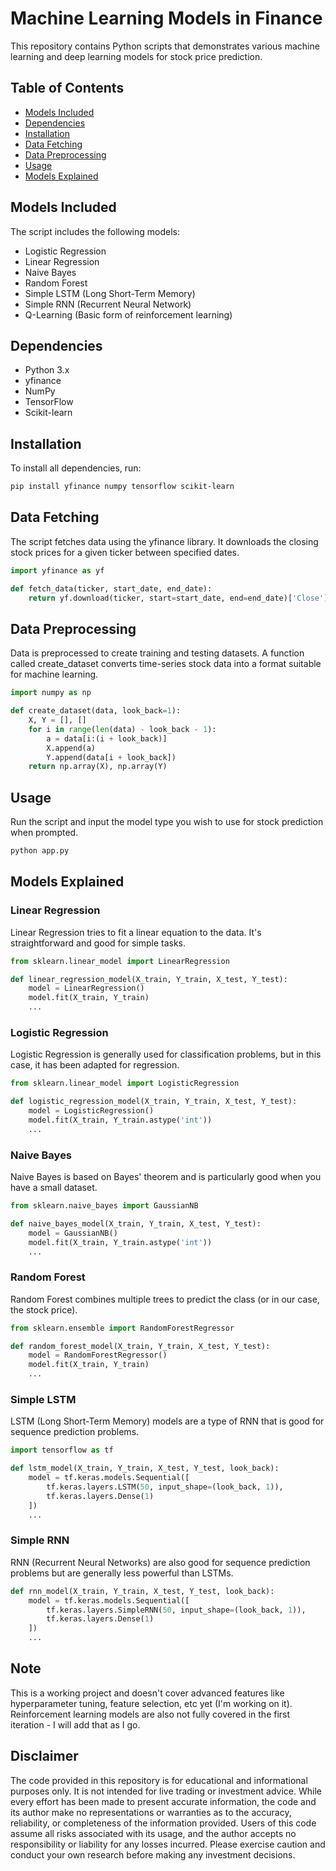 # Machine Learning Models in Finance

This repository contains Python scripts that demonstrates various machine learning and deep learning models for stock price prediction.

## Table of Contents

- [Models Included](#models-included)
- [Dependencies](#dependencies)
- [Installation](#installation)
- [Data Fetching](#data-fetching)
- [Data Preprocessing](#data-preprocessing)
- [Usage](#usage)
- [Models Explained](#models-explained)

## Models Included

The script includes the following models:

- Logistic Regression
- Linear Regression
- Naive Bayes
- Random Forest
- Simple LSTM (Long Short-Term Memory)
- Simple RNN (Recurrent Neural Network)
- Q-Learning (Basic form of reinforcement learning)

## Dependencies

- Python 3.x
- yfinance
- NumPy
- TensorFlow
- Scikit-learn

## Installation

To install all dependencies, run:

```bash
pip install yfinance numpy tensorflow scikit-learn
```

## Data Fetching
The script fetches data using the yfinance library. It downloads the closing stock prices for a given ticker between specified dates.

```python
import yfinance as yf

def fetch_data(ticker, start_date, end_date):
    return yf.download(ticker, start=start_date, end=end_date)['Close'].values
```

## Data Preprocessing
Data is preprocessed to create training and testing datasets. A function called create_dataset converts time-series stock data into a format suitable for machine learning.

```python
import numpy as np

def create_dataset(data, look_back=1):
    X, Y = [], []
    for i in range(len(data) - look_back - 1):
        a = data[i:(i + look_back)]
        X.append(a)
        Y.append(data[i + look_back])
    return np.array(X), np.array(Y)
```

## Usage
Run the script and input the model type you wish to use for stock prediction when prompted.

```bash
python app.py
```

## Models Explained

### Linear Regression
Linear Regression tries to fit a linear equation to the data. It's straightforward and good for simple tasks.

```python
from sklearn.linear_model import LinearRegression

def linear_regression_model(X_train, Y_train, X_test, Y_test):
    model = LinearRegression()
    model.fit(X_train, Y_train)
    ...
```

### Logistic Regression
Logistic Regression is generally used for classification problems, but in this case, it has been adapted for regression.

```python
from sklearn.linear_model import LogisticRegression

def logistic_regression_model(X_train, Y_train, X_test, Y_test):
    model = LogisticRegression()
    model.fit(X_train, Y_train.astype('int'))
    ...
```

### Naive Bayes
Naive Bayes is based on Bayes' theorem and is particularly good when you have a small dataset.

```python
from sklearn.naive_bayes import GaussianNB

def naive_bayes_model(X_train, Y_train, X_test, Y_test):
    model = GaussianNB()
    model.fit(X_train, Y_train.astype('int'))
    ...
```

### Random Forest
Random Forest combines multiple trees to predict the class (or in our case, the stock price).

```python
from sklearn.ensemble import RandomForestRegressor

def random_forest_model(X_train, Y_train, X_test, Y_test):
    model = RandomForestRegressor()
    model.fit(X_train, Y_train)
    ...
```

### Simple LSTM
LSTM (Long Short-Term Memory) models are a type of RNN that is good for sequence prediction problems.

```python
import tensorflow as tf

def lstm_model(X_train, Y_train, X_test, Y_test, look_back):
    model = tf.keras.models.Sequential([
        tf.keras.layers.LSTM(50, input_shape=(look_back, 1)),
        tf.keras.layers.Dense(1)
    ])
    ...
```

### Simple RNN
RNN (Recurrent Neural Networks) are also good for sequence prediction problems but are generally less powerful than LSTMs.

```python
def rnn_model(X_train, Y_train, X_test, Y_test, look_back):
    model = tf.keras.models.Sequential([
        tf.keras.layers.SimpleRNN(50, input_shape=(look_back, 1)),
        tf.keras.layers.Dense(1)
    ])
    ...
```

## Note
This is a working project and doesn't cover advanced features like hyperparameter tuning, feature selection, etc yet (I'm working on it).
Reinforcement learning models are also not fully covered in the first iteration - I will add that as I go.

## Disclaimer

The code provided in this repository is for educational and informational purposes only. It is not intended for live trading or investment advice. While every effort has been made to present accurate information, the code and its author make no representations or warranties as to the accuracy, reliability, or completeness of the information provided. Users of this code assume all risks associated with its usage, and the author accepts no responsibility or liability for any losses incurred. Please exercise caution and conduct your own research before making any investment decisions.
